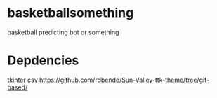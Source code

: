 # basketballsomething
basketball predicting bot or something

# Depdencies
tkinter
csv
https://github.com/rdbende/Sun-Valley-ttk-theme/tree/gif-based/